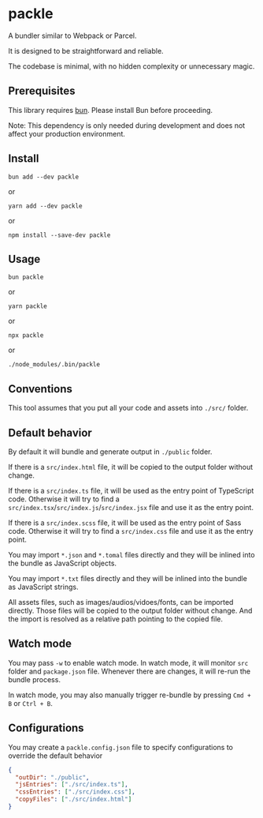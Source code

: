 # packle

A bundler similar to Webpack or Parcel.

It is designed to be straightforward and reliable.

The codebase is minimal, with no hidden complexity or unnecessary magic.

## Prerequisites

This library requires [bun](https://bun.sh/docs/installation). Please install Bun before proceeding.

Note: This dependency is only needed during development and does not affect your production environment.

## Install

```
bun add --dev packle
```

or

```
yarn add --dev packle
```

or

```
npm install --save-dev packle
```

## Usage

```
bun packle
```

or

```
yarn packle
```

or

```
npx packle
```

or

```
./node_modules/.bin/packle
```

## Conventions

This tool assumes that you put all your code and assets into `./src/` folder.

## Default behavior

By default it will bundle and generate output in `./public` folder.

If there is a `src/index.html` file, it will be copied to the output folder without change.

If there is a `src/index.ts` file, it will be used as the entry point of TypeScript code.
Otherwise it will try to find a `src/index.tsx`/`src/index.js`/`src/index.jsx` file and use it as the entry point.

If there is a `src/index.scss` file, it will be used as the entry point of Sass code.
Otherwise it will try to find a `src/index.css` file and use it as the entry point.

You may import `*.json` and `*.tomal` files directly and they will be inlined into the bundle as JavaScript objects.

You may import `*.txt` files directly and they will be inlined into the bundle as JavaScript strings.

All assets files, such as images/audios/vidoes/fonts, can be imported directly. Those files will be copied to the output folder without change. And the import is resolved as a relative path pointing to the copied file.

## Watch mode

You may pass `-w` to enable watch mode.
In watch mode, it will monitor `src` folder and `package.json` file. Whenever there are changes, it will re-run the bundle process.

In watch mode, you may also manually trigger re-bundle by pressing `Cmd + B` or `Ctrl + B`.

## Configurations

You may create a `packle.config.json` file to specify configurations to override the default behavior

```json
{
  "outDir": "./public",
  "jsEntries": ["./src/index.ts"],
  "cssEntries": ["./src/index.css"],
  "copyFiles": ["./src/index.html"]
}
```
